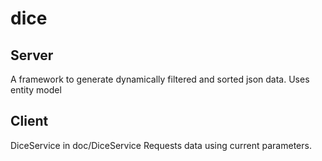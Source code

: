 # dice

## Server
A framework to generate dynamically filtered and sorted json data.
Uses entity model

## Client
DiceService in doc/DiceService
Requests data using current parameters.